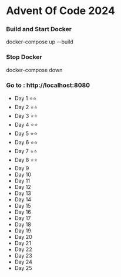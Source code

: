 # Advent Of Code 2024

### Build and Start Docker
docker-compose up --build

### Stop Docker
docker-compose down

### Go to : http://localhost:8080

- Day 1 ⭐⭐
- Day 2 ⭐⭐
- Day 3 ⭐⭐
- Day 4 ⭐⭐
- Day 5 ⭐⭐
- Day 6 ⭐⭐
- Day 7 ⭐⭐
- Day 8 ⭐⭐
- Day 9
- Day 10
- Day 11
- Day 12
- Day 13
- Day 14
- Day 15
- Day 16
- Day 17
- Day 18
- Day 19
- Day 20
- Day 21
- Day 22
- Day 23
- Day 24
- Day 25
